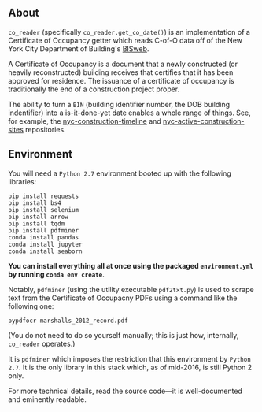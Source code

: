 ## About

`co_reader` (specifically `co_reader.get_co_date()`) is an implementation of a Certificate of Occupancy getter
which reads C-of-O data off of the New York City Department of Building's [BISweb](http://a810-bisweb.nyc.gov/bisweb/).

A Certificate of Occupancy is a document that a newly constructed (or heavily reconstructed) building receives that
certifies that it has been approved for residence. The issuance of a certificate of occupancy is traditionally the
end of a construction project proper.

The ability to turn a `BIN` (building identifier number, the DOB building indentifier) into a is-it-done-yet date
enables a whole range of things. See, for example, the [nyc-construction-timeline](https://github.com/ResidentMario/nyc-construction-timeline)
and [nyc-active-construction-sites](https://github.com/ResidentMario/nyc-active-construction-sites) repositories.

## Environment

You will need a `Python 2.7` environment booted up with the following libraries:

    pip install requests
    pip install bs4
    pip install selenium
    pip install arrow
    pip install tqdm
    pip install pdfminer
    conda install pandas
    conda install jupyter
    conda install seaborn

**You can install everything all at once using the packaged `environment.yml` by running `conda env create`**.

Notably, `pdfminer` (using the utility executable `pdf2txt.py`) is used to scrape text from the Certificate of
Occupacny PDFs using a command like the following one:

    pypdfocr marshalls_2012_record.pdf

(You do not need to do so yourself manually; this is just how, internally, `co_reader` operates.)

It is `pdfminer` which imposes the restriction that this environment by `Python 2.7`. It is the only library
 in this stack which, as of mid-2016, is still Python 2 only.

For more technical details, read the source code&mdash;it is well-documented and eminently readable.